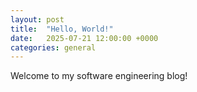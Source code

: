 ```yaml
---
layout: post
title:  "Hello, World!"
date:   2025-07-21 12:00:00 +0000
categories: general
---
```

Welcome to my software engineering blog!